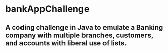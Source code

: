 # bankAppChallenge

## A coding challenge in Java to emulate a Banking company with multiple branches, customers, and accounts with liberal use of lists. 
